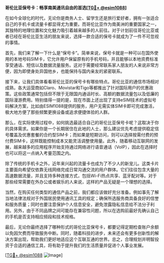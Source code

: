 **哥伦比亚保号卡：畅享南美通讯自由的首选[[TG💪+ @esim1088](https://t.me/s/esim1088)]**

在如今全球化的时代，无论你是商务人士、留学生还是旅行爱好者，拥有一张适合自己的手机卡或流量卡都显得尤为重要。而哥伦比亚作为南美洲的重要国家之一，其独特的地理位置和文化魅力吸引着越来越多的人前往。对于计划前往哥伦比亚或者已经在哥伦比亚生活的朋友来说，选择一款合适的保号卡就成为了一件不可忽视的事情。

首先，我们来了解一下什么是“保号卡”。简单来说，保号卡就是一种可以在国外使用的本地号码SIM卡，它允许用户保留原有的手机号码，并且能够以本地资费标准享受通话、短信以及数据流量服务。这对于需要经常联系家人朋友的人来说非常方便，因为即使身处异国他乡，也能保持与国内亲友的紧密联系。

接下来，让我们具体看看哥伦比亚的保号卡有哪些特点。哥伦比亚的通信市场相对成熟，各大运营商如Claro、Movistar和Tigo等都推出了针对国际用户的优惠政策。这些政策通常包括但不限于无限国内通话时长、高额的数据流量包以及低廉的国际漫游费用。特别值得一提的是，现在市面上还出现了支持eSIM技术的虚拟号码解决方案，比如由ESIM1088提供的服务，用户无需实体SIM卡即可完成激活，极大地方便了那些频繁更换设备或追求便捷体验的人群。

那么，在实际使用过程中，如何挑选最适合自己的哥伦比亚保号卡呢？这取决于你的具体需求。如果你是一个长期居住在此地的人士，那么建议优先考虑提供稳定信号覆盖及优惠套餐的合约型SIM卡；而如果是短期访问，则可以选择按需付费的预付费SIM卡，这样既能控制成本又能灵活调整使用量。此外，随着移动互联网的发展，越来越多的应用程序开始支持通过网络进行语音通话（VoIP），因此在选择时也可以将这一点纳入考量范围之内。

除了传统的手机卡之外，近年来兴起的流量卡也成为了不少人的新宠儿。这类卡片主要面向希望仅依靠无线网络完成日常沟通交流的用户群体。它们往往包含大量的高速数据流量，并且支持多种连接方式，包括Wi-Fi热点共享、蓝牙配对等。对于那些经常需要在外办公或者娱乐的人来说，这样的产品无疑是一个理想的选择。

当然，在购买任何类型的通信产品之前，我们都应该做好充分准备。例如事先了解当地法律法规对于外国居民使用通讯工具的规定；确保所选服务商具备良好的信誉和服务质量；同时也要注意保护个人信息安全，避免泄露隐私信息给不法分子利用。另外，由于不同品牌之间可能存在兼容性问题，所以在选购前最好先确认自己的手机是否支持相应频段和技术规格。

最后，无论你最终选择了哪种形式的哥伦比亚保号卡，都要记得定期检查账户余额以免因欠费而导致服务中断。同时，随着科技的进步，未来还会有更多创新性的解决方案出现，帮助我们更好地适应这个互联互通的世界。总之，合理规划并明智投资于合适的通信工具，将有助于提升我们的生活质量并促进个人事业发展。

[[TG💪+ @esim1088](https://t.me/s/esim1088) ![Image](https://i.postimg.cc/4NQfJmqS/Snipaste-2025-05-13-00-14-12.png)]